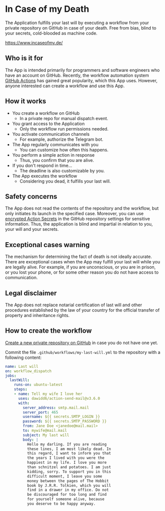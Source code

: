 # In Case of my Death

The Application fulfills your last will by executing a workflow from your private repository on GitHub in case of your
death. Free from bias, blind to your secrets, cold-blooded as machine code.

https://www.incaseofmy.de/

## Who is it for

The App is intended primarily for programmers and software engineers who have an account on GitHub. Recently, the
workflow automation system [GitHub Actions](https://docs.github.com/en/actions) has gained great popularity, which this
App uses. However, anyone interested can create a workflow and use this App.

## How it works

- You create a workflow on GitHub
  - In a private repo for manual dispatch event.
- You grant access to the Application
  - Only the workflow run permissions needed.
- You activate communication channels
  - For example, authorize the Telegram bot.
- The App regularly communicates with you
  - You can customize how often this happens.
- You perform a simple action in response
  - Thus, you confirm that you are alive.
- If you don't respond in time...
  - The deadline is also customizable by you.
- The App executes the workflow
  - Considering you dead, it fulfills your last will.

## Safety concerns

The App does not read the contents of the repository and the workflow, but only initiates its launch in the specified
case. Moreover, you can use
[encrypted Action Secrets](https://docs.github.com/en/actions/security-guides/encrypted-secrets) in the GitHub
repository settings for sensitive information. Thus, the application is blind and impartial in relation to you, your
will and your secrets.

## Exceptional cases warning

The mechanism for determining the fact of death is not ideally accurate. There are exceptional cases when the App may
fulfill your last will while you are legally alive. For example, if you are unconscious, or you are in prison, or you
lost your phone, or for some other reason you do not have access to communication.

## Legal disclaimer

The App does not replace notarial certification of last will and other procedures established by the law of your country
for the official transfer of property and inheritance rights.

## How to create the workflow

[Create a new private repository on GitHub](https://github.com/new) in case you do not have one yet.

Commit the file `.github/workflows/my-last-will.yml` to the repository with a following content:

```yaml
name: Last will
on: workflow_dispatch
jobs:
  lastWill:
    runs-on: ubuntu-latest
    steps:
    - name: Tell my wife I love her
      uses: dawidd6/action-send-mail@v3.6.0
      with:
        server_address: smtp.mail.mail
        server_port: 465
        username: ${{ secrets.SMTP_LOGIN }}
        password: ${{ secrets.SMTP_PASSWORD }}
        from: Jane Doe <janedoe@mail.mail>
        to: mywife@mail.mail
        subject: My last will
        body: |
          Hello my darling. If you are reading
          these lines, I am most likely dead. In
          this regard, I want to inform you that 
          the years I lived with you were the
          happiest in my life. I love you more
          than schnitzel and potatoes. I am just
          kidding, sorry. To support you in this
          difficult moment, I leave you some
          money between the pages of The Hobbit
          book by J.R.R. Tolkien, which you will
          find in a drawer in my office. Do not
          be discouraged for too long and find
          for yourself someone alive, because
          you deserve to be happy anyway.
```
